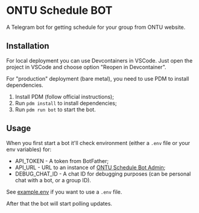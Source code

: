 # ONTU Schedule BOT

A Telegram bot for getting schedule for your group from ONTU website.

## Installation

For local deployment you can use Devcontainers in VSCode. Just open the project in VSCode and choose option "Reopen in Devcontainer".

For "production" deployment (bare metal), you need to use PDM to install dependencies.

1. Install PDM (follow official instructions);
2. Run `pdm install` to install dependencies;
3. Run `pdm run bot` to start the bot.

## Usage

When you first start a bot it'll check environment (either a `.env` file or your env variables) for:
- API_TOKEN - A token from BotFather;
- API_URL - URL to an instance of [ONTU Schedule Bot Admin](https://github.com/Wandering-Cursor/ontu-schedule-bot-admin);
- DEBUG_CHAT_ID - A chat ID for debugging purposes (can be personal chat with a bot, or a group ID).

See [example.env](/example.env) if you want to use a `.env` file.

After that the bot will start polling updates.
